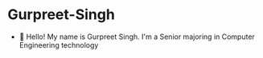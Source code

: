 # Gurpreet-Singh
* 👋 Hello! My name is Gurpreet Singh. I'm a Senior majoring in Computer Engineering technology
